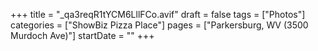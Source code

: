 +++
title = "_qa3reqR1tYCM6LllFCo.avif"
draft = false
tags = ["Photos"]
categories = ["ShowBiz Pizza Place"]
pages = ["Parkersburg, WV (3500 Murdoch Ave)"]
startDate = ""
+++
